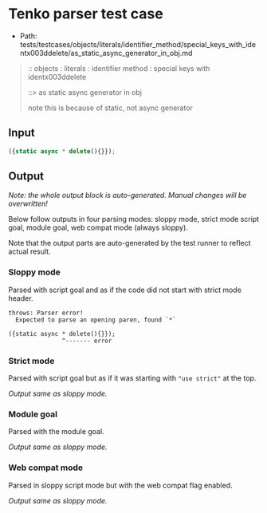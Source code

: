 # Tenko parser test case

- Path: tests/testcases/objects/literals/identifier_method/special_keys_with_identx003ddelete/as_static_async_generator_in_obj.md

> :: objects : literals : identifier method : special keys with identx003ddelete
>
> ::> as static async generator in obj
>
> note this is because of static, not async generator

## Input

`````js
({static async * delete(){}});
`````

## Output

_Note: the whole output block is auto-generated. Manual changes will be overwritten!_

Below follow outputs in four parsing modes: sloppy mode, strict mode script goal, module goal, web compat mode (always sloppy).

Note that the output parts are auto-generated by the test runner to reflect actual result.

### Sloppy mode

Parsed with script goal and as if the code did not start with strict mode header.

`````
throws: Parser error!
  Expected to parse an opening paren, found `*`

({static async * delete(){}});
               ^------- error
`````

### Strict mode

Parsed with script goal but as if it was starting with `"use strict"` at the top.

_Output same as sloppy mode._

### Module goal

Parsed with the module goal.

_Output same as sloppy mode._

### Web compat mode

Parsed in sloppy script mode but with the web compat flag enabled.

_Output same as sloppy mode._
